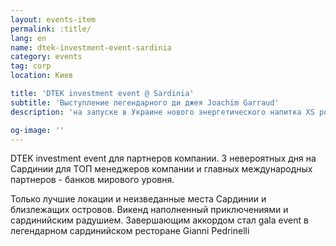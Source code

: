 ```yaml
---
layout: events-item
permalink: :title/
lang: en
name: dtek-investment-event-sardinia
category: events
tag: corp
location: Киев

title: 'DTEK investment event @ Sardinia'
subtitle: 'Выступление легендарного ди джея Joachim Garraud'
description: 'на запуске в Украине нового энергетического напитка XS power drink компании Amway'

og-image: ''
---
```


DTEK investment event для партнеров компании. 3 невероятных дня на Сардинии для ТОП менеджеров компании и главных международных партнеров - банков мирового уровня.

Только лучшие локации и неизведанные места Сардинии и близлежащих островов. Викенд наполненный приключениями и сардинийским радушием. Завершающим аккордом стал gala event в легендарном сардинийском ресторане Gianni Pedrinelli
